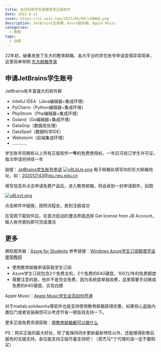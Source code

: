 ```yaml
---
title: 如何利用学生邮箱享受正版软件
date: 2022-8-11
cover: https://s1.ax1x.com/2022/08/09/v1RWQA.png
description: JetBrains全家桶、Azure服务器、Apple Music
categories:
  - 教程
tags:
  - 白嫖
---
```


22年初，破秦发放了东大的教育邮箱，各大平台的学生账号申请变得异常简单，这里简单举例
[东大邮箱登录](https://stu.neu.edu.cn/coremail/)

## 申请JetBrains学生账号

JetBrains有丰富强大的软件群

- IntelliJ IDEA（Java编辑器+集成环境）
- PyCharm（Python编辑器+集成环境）
- PhpStrom（Php编辑器+集成环境）
- Goland（Go编辑器+集成环境）
- DataGrip（数据库处理）
- DataSpell（数据科学IDE）
- Webstorm（前端集成环境）
- ............

学生账号将拥有以上所有正版软件**一年**的免费使用权，一年后可续订学生许可证，每次申请将持续一年

链接：[JetBrains学生账号申请](https://www.jetbrains.com/shop/eform/students)
[![v8LbUe.png](https://s1.ax1x.com/2022/08/11/v8LbUe.png)](https://imgtu.com/i/v8LbUe)
电子邮箱处填写你的东大邮箱地址，如：202012143@stu.neu.edu.cn

填写信息并点击申请免费产品后，进入教育邮箱，将会收到一封申请邮件，如图

[![v8Lvvt.png](https://s1.ax1x.com/2022/08/11/v8Lvvt.png)](https://imgtu.com/i/v8Lvvt)

点击邮件中链接，按照流程走，直到注册成功

在官网下载软件后，在首次启动的激活界面选择 Get license from JB Account，输入账号密码即可完成激活

## 更多

微软服务器：[Azure for Students](https://azure.microsoft.com/en-us/free/students/)
参考链接：[Windows Azure学生订阅额度完全使用教程](https://51.ruyo.net/11319.html)
- 使用教育邮箱申请获取学生订阅
- Azure学生订阅包含2个免费主机，2个免费的64G硬盘，100刀/年的免费额度
- 需要注意的是，他并不是完全免费，因为系统盘单独收费，这里需要手动换成免费的64G硬盘，实现白嫖

Apple Music：[Apple Music学生会员如何开通](https://zhuanlan.zhihu.com/p/71368236)

对于matlab,soildworks等软件也是支持使用教育邮箱获得优惠，如果担心盗版内置后门或者安装麻烦可以考虑节省一顿饭钱支持一下。

更多正版免费资源获取：[用教育邮箱都可以做什么](https://zhuanlan.zhihu.com/p/122911976)

PS：购买正版的最大好处，除了能保持同步更新最新特性以外，还能够得到售后服务的无缝支持，各位能支持正版尽量支持吧！（思杰马*丁代理的请一定不要购买）